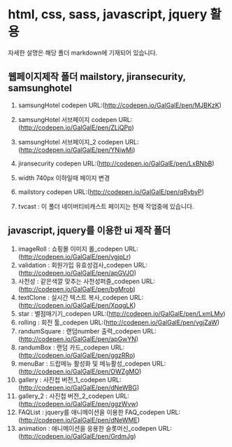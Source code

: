 # html, css, sass, javascript, jquery 활용
자세한 설명은 해당 폴더 markdown에 기재되어 있습니다.

## 웹페이지제작 폴더 mailstory, jiransecurity, samsunghotel
1. samsungHotel codepen URL:(http://codepen.io/GalGalE/pen/MJBKzK)
 1. samsungHotel 서브페이지 codepen URL:(http://codepen.io/GalGalE/pen/ZLjQPp)
 2. samsungHotel 서브페이지_2 codepen URL:(http://codepen.io/GalGalE/pen/YNjwMj)
2. jiransecurity codepen URL:(http://codepen.io/GalGalE/pen/LxBNbB)
 1. width 740px 이하일때 페이지 변경
3. mailstory codepen URL:(http://codepen.io/GalGalE/pen/qRybyP)

4. tvcast : 이 폴더 네이버티비캐스트 페이지는 현재 작업중에 있습니다.

## javascript, jquery를 이용한 ui 제작 폴더
1. imageRoll : 쇼핑몰 이미지 롤_codepen URL:(http://codepen.io/GalGalE/pen/vgjpLr)
2. validation : 회원가입 유효성검사_codepen URL:(http://codepen.io/GalGalE/pen/apGVJO)
3. 사천성 : 같은색깔 맞추는 사천성퍼즐_codepen URL:(http://codepen.io/GalGalE/pen/bgMrob)
4. textClone : 실시간 텍스트 복사_codepen URL:(http://codepen.io/GalGalE/pen/XpqgLK)
5. star : 별점매기기_codepen URL:(http://codepen.io/GalGalE/pen/LxmLMy)
6. rolling : 회전 툴_codepen URL:(http://codepen.io/GalGalE/pen/vgjZaW)
7. randumSquare : 랜덤number 출력_codepen URL:(http://codepen.io/GalGalE/pen/apGwYN)
8. randumBox : 랜덤 카드_codepen URL:(http://codepen.io/GalGalE/pen/ggzRRo)
9. menuBar : 드랍메뉴 활성화 및 메뉴활성_codepen URL:(http://codepen.io/GalGalE/pen/OWZgMO)
10. gallery : 사진첩 버전_1_codepen URL:(http://codepen.io/GalGalE/pen/dNeWBG)
11. gallery_2 : 사진첩 버전_2_codepen URL:(http://codepen.io/GalGalE/pen/ggzWvw)
12. FAQList : jquery를 애니메이션을 이용한 FAQ_codepen URL:(http://codepen.io/GalGalE/pen/dNeWME)
13. animation : 애니메이션을 응용한 슬롯머신_codepen URL:(http://codepen.io/GalGalE/pen/GrdmJg)